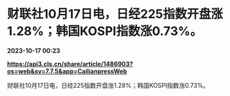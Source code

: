 # 财联社10月17日电，日经225指数开盘涨1.28%；韩国KOSPI指数涨0.73%。

**2023-10-17 00:23**

**https://api3.cls.cn/share/article/1486903?os=web&sv=7.7.5&app=CailianpressWeb**

财联社10月17日电，日经225指数开盘涨1.28%；韩国KOSPI指数涨0.73%。